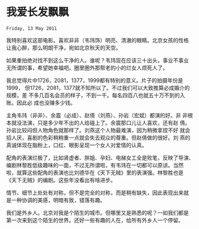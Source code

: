 # 我爱长发飘飘

`Friday, 13 May 2011`

我特别喜欢这部电影。喜欢非非（韦玮饰）明亮、清澈的眼睛。北京女孩的性格
让我心醉，那么明朗干净，宛如北京秋天的天空。

如果重拍绝对找不到这么干净的人。谁呢？韦玮现在应该三十出头，事业不事业
无所谓的事，希望她幸福吧。圈里圈外那帮老的小的烂女人烦死人了。

我总觉得片中1726，2081，1377，1999都有特别的意义。片子的拍摄年份是1999，
但1726，2081，1377就不知所以了。不过我们可以大致推算必成婚介的规模，差
不多几百名会员的样子，不到一千。每名四百八也就五十万不到的入账。因此必
成也没赚多少钱。

主角韦玮（非非）、余震（必成）、赵倩（刘燕）、孙岩（宏斌）都演的好。非
非根本就没法演，只是多少年不出的人给碰上了。余震那口儿让人喜欢，还有赵
倩。孙岩比较闷但人物角色就那样了。刘燕这个人物最难演，因为稍微拿捏不好
就会招人厌，喜剧的色彩稍稍重一点就会失去观众的尊重。但赵倩做的很好。刘
燕的真诚体现在脂粉上，口红、眼影呈现一个女人对爱情的认真。

配角的表演烂极了，比如肾虚者、胖姐、孕妇、电梯女工全是败笔，反映了导演、
编剧林黎胜低级趣味的一面，不过无所谓啦，有韦玮在一切都可以原谅。当然
啦，就算这些配角的表演也比刘德华在《天下无贼》里的表演强。林黎胜也是
《天下无贼》的编剧。这些年没看出有啥进步。

情节、细节上处处有对称，但不是完全的对称，而是稍有缺失，因此表现出来就
是一种协调的美感，明暗有致，错落有趣。

我们是外乡人。北京对我是个陌生的城市。但哪里又是熟悉的呢？一如我们都是
第一次来到这个陌生的世界。还好一些有趣的人在，给所有外乡人一个停留。
